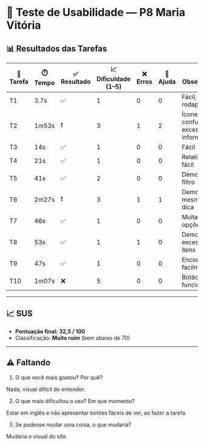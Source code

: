 # 👤 Teste de Usabilidade — P8 Maria Vitória

## 📊 Resultados das Tarefas
| 📝 Tarefa | ⏱️ Tempo | ✅ Resultado | 📈 Dificuldade (1–5) | ❌ Erros | 🙋 Ajuda | 🔎 Observações |
|-----------|----------|--------------|----------------------|----------|----------|----------------|
| T1  | 3.7s  | ✅ | 1 | 0 | 0 | Fácil, no rodapé |
| T2  | 1m53s | ❗ | 3 | 1 | 2 | Ícone confuso, excesso de informação |
| T3  | 14s   | ✅ | 1 | 0 | 0 | Fácil |
| T4  | 21s   | ✅ | 1 | 0 | 0 | Relativamente fácil |
| T5  | 41s   | ✅ | 2 | 0 | 0 | Demorou sem filtro |
| T6  | 2m27s | ❗ | 3 | 1 | 1 | Demorou mesmo com dica |
| T7  | 46s   | ✅ | 1 | 0 | 0 | Muitas opções |
| T8  | 53s   | ✅ | 1 | 1 | 0 | Demorou por excesso de itens |
| T9  | 47s   | ✅ | 1 | 0 | 0 | Encontrou facilmente |
| T10 | 1m07s | ❌ | 5 | 0 | 0 | Botão não funcionou |

---

## 📈 SUS
- **Pontuação final:** **32,5 / 100**  
- Classificação: **Muito ruim** (bem abaixo de 70)

---

## ⚠️ Faltando
1. O que você mais gostou? Por quê?

 Nada, visual difícil de entender. 

2. O que mais dificultou o uso? Em que momento?

Estar em inglês e não apresentar botões fáceis de ver, ao fazer a tarefa. 

3. Se pudesse mudar uma coisa, o que mudaria? 

Mudaria o visual do site. 
